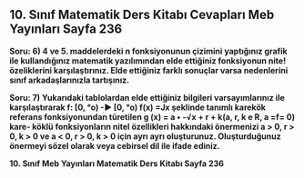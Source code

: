 ## 10. Sınıf Matematik Ders Kitabı Cevapları Meb Yayınları Sayfa 236

**Soru: 6) 4 ve 5. maddelerdeki n fonksiyonunun çizimini yaptığınız grafik ile kullandığınız matematik yazılımından elde ettiğiniz fonksiyonun nite! özeliklerini karşılaştırınız. Elde ettiğiniz farklı sonuçlar varsa nedenlerini sınıf arkadaşlarınızla tartışınız.**

**Soru: 7) Yukarıdaki tablolardan elde ettiğiniz bilgileri varsayımlarınız ile karşılaştırarak f: [0, °o) -► [0, °o) f(x) =Jx şeklinde tanımlı karekök referans fonksiyonundan türetilen g (x) = a • -√x + r + k(a, r, k e R, a =f= 0) kare- köklü fonksiyonların nitel özellikleri hakkındaki önermenizi a > 0, r > 0, k > 0 ve a < 0, r > 0, k > 0 için ayrı ayrı oluşturunuz. Oluşturduğunuz önermeyi sözel olarak veya cebirsel dil ile ifade ediniz.**

**10. Sınıf Meb Yayınları Matematik Ders Kitabı Sayfa 236**